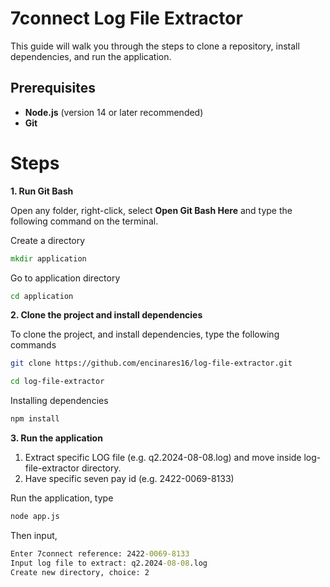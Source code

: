 # 7connect Log File Extractor

This guide will walk you through the steps to clone a repository, install dependencies, and run the application.

## Prerequisites

- **Node.js** (version 14 or later recommended)
- **Git**


# Steps

**1. Run Git Bash**

   Open any folder, right-click, select **Open Git Bash Here** and type the following command on the terminal.

Create a directory
   
```cmd
mkdir application
```

  Go to application directory

```cmd
cd application
```

**2. Clone the project and install dependencies**

   To clone the project, and install dependencies, type the following commands

```bash
git clone https://github.com/encinares16/log-file-extractor.git
```

```bash
cd log-file-extractor
```

Installing dependencies

```bash
npm install
```

**3. Run the application**

1. Extract specific LOG file (e.g. q2.2024-08-08.log) and move inside log-file-extractor directory.
2. Have specific seven pay id (e.g. 2422-0069-8133)

Run the application, type

```bash
node app.js
```

Then input, 
```cmd
Enter 7connect reference: 2422-0069-8133
Input log file to extract: q2.2024-08-08.log
Create new directory, choice: 2
```




